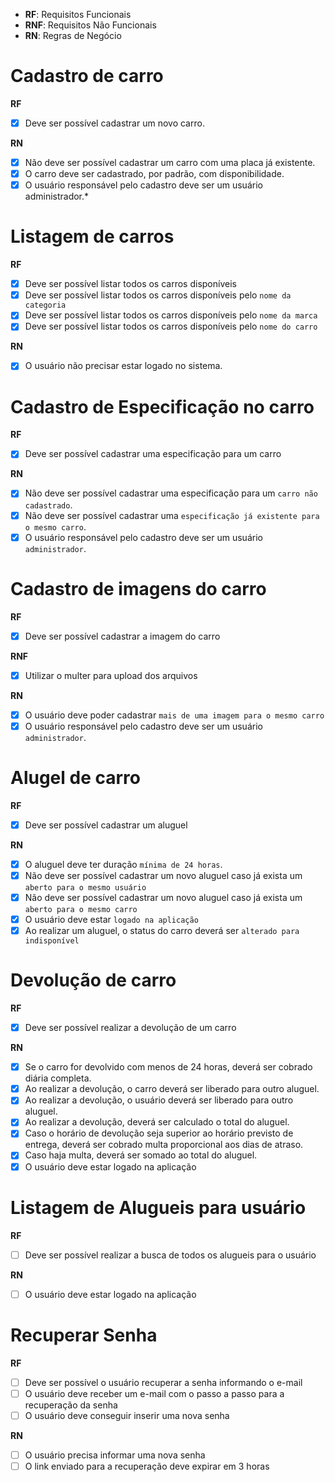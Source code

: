- **RF**: Requisitos Funcionais
- **RNF**: Requisitos Não Funcionais
- **RN**: Regras de Negócio

# Cadastro de carro

**RF**

- [x] Deve ser possível cadastrar um novo carro.

**RN**

- [x] Não deve ser possível cadastrar um carro com uma placa já existente.
- [x] O carro deve ser cadastrado, por padrão, com disponibilidade.
- [x] O usuário responsável pelo cadastro deve ser um usuário administrador.\*

# Listagem de carros

**RF**

- [x] Deve ser possível listar todos os carros disponíveis
- [x] Deve ser possível listar todos os carros disponíveis pelo `nome da categoria`
- [x] Deve ser possível listar todos os carros disponíveis pelo `nome da marca`
- [x] Deve ser possível listar todos os carros disponíveis pelo `nome do carro`

**RN**

- [x] O usuário não precisar estar logado no sistema.

# Cadastro de Especificação no carro

**RF**

- [x] Deve ser possível cadastrar uma especificação para um carro

**RN**

- [x] Não deve ser possível cadastrar uma especificação para um `carro não cadastrado`.
- [x] Não deve ser possível cadastrar uma `especificação já existente para o mesmo carro`.
- [x] O usuário responsável pelo cadastro deve ser um usuário `administrador`.

# Cadastro de imagens do carro

**RF**

- [x] Deve ser possível cadastrar a imagem do carro

**RNF**

- [x] Utilizar o multer para upload dos arquivos

**RN**

- [x] O usuário deve poder cadastrar `mais de uma imagem para o mesmo carro`
- [x] O usuário responsável pelo cadastro deve ser um usuário `administrador`.

# Alugel de carro

**RF**

- [x] Deve ser possível cadastrar um aluguel

**RN**

- [x] O aluguel deve ter duração `mínima de 24 horas`.
- [x] Não deve ser possível cadastrar um novo aluguel caso já exista um `aberto para o mesmo usuário`
- [x] Não deve ser possível cadastrar um novo aluguel caso já exista um `aberto para o mesmo carro`
- [x] O usuário deve estar `logado na aplicação`
- [x] Ao realizar um aluguel, o status do carro deverá ser `alterado para indisponível`

# Devolução de carro

**RF**

- [x] Deve ser possível realizar a devolução de um carro

**RN**

- [x] Se o carro for devolvido com menos de 24 horas, deverá ser cobrado diária completa.
- [x] Ao realizar a devolução, o carro deverá ser liberado para outro aluguel.
- [x] Ao realizar a devolução, o usuário deverá ser liberado para outro aluguel.
- [x] Ao realizar a devolução, deverá ser calculado o total do aluguel.
- [x] Caso o horário de devolução seja superior ao horário previsto de entrega, deverá ser cobrado multa proporcional aos dias de atraso.
- [x] Caso haja multa, deverá ser somado ao total do aluguel.
- [x] O usuário deve estar logado na aplicação

# Listagem de Alugueis para usuário

**RF**

- [ ] Deve ser possível realizar a busca de todos os alugueis para o usuário

**RN**

- [ ] O usuário deve estar logado na aplicação

# Recuperar Senha

**RF**

- [ ] Deve ser possível o usuário recuperar a senha informando o e-mail
- [ ] O usuário deve receber um e-mail com o passo a passo para a recuperação da senha
- [ ] O usuário deve conseguir inserir uma nova senha

**RN**

- [ ] O usuário precisa informar uma nova senha
- [ ] O link enviado para a recuperação deve expirar em 3 horas

